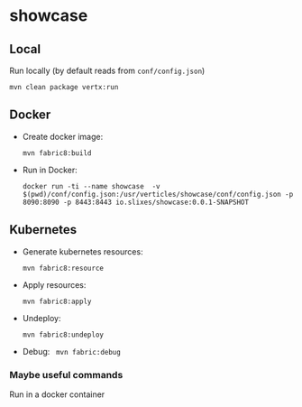 # showcase

## Local

Run locally (by default reads from `conf/config.json`)
```
mvn clean package vertx:run  
```

## Docker
- Create docker image:
  ```
  mvn fabric8:build
  ```
- Run in Docker:
  ```
  docker run -ti --name showcase  -v $(pwd)/conf/config.json:/usr/verticles/showcase/conf/config.json -p 8090:8090 -p 8443:8443 io.slixes/showcase:0.0.1-SNAPSHOT
  ```
## Kubernetes 
- Generate kubernetes resources:
  ```
  mvn fabric8:resource
  ```
- Apply resources:
  ```
  mvn fabric8:apply
  ```
- Undeploy:
  ```
  mvn fabric8:undeploy
  ```

- Debug:
``` mvn fabric:debug```

### Maybe useful commands

Run in a docker container
```docker run -p 8090:8090 -v /Users/fmatar/workspace/src/slixes/showcase/conf/config.json:/usr/verticles/showcase/conf/config.json showcase:0.0.1-SNAPSHOT
```